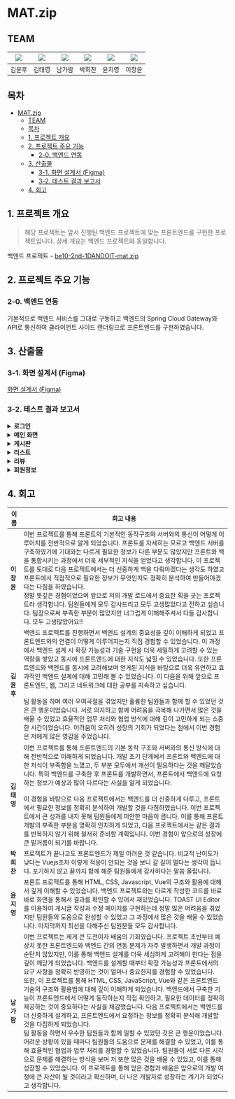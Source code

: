 # MAT.zip

## TEAM
| [![](https://avatars.githubusercontent.com/u/74580387)](https://github.com/WhooGeek) | [![](https://avatars.githubusercontent.com/u/136975414)](https://github.com/wildcat222) | [![](https://avatars.githubusercontent.com/u/134343781)](https://github.com/catnine11) | [![](https://avatars.githubusercontent.com/u/115945994)](https://github.com/hcbak) | [![](https://avatars.githubusercontent.com/u/173458380)](https://github.com/JIYOUNG-22) | [![](https://avatars.githubusercontent.com/u/138023884)](https://github.com/leebackcoding)|
|---|---|---|---|---|---|
| 김윤후 | 김태영 | 남가람 | 박희찬 | 윤지영 | 이창윤 |

## 목차
- [MAT.zip](#matzip)
  - [TEAM](#team)
  - [목차](#목차)
  - [1. 프로젝트 개요](#1-프로젝트-개요)
  - [2. 프로젝트 주요 기능](#2-프로젝트-주요-기능)
    - [2-0. 백엔드 연동](#2-0-백엔드-연동)
  - [3. 산출물](#3-산출물)
    - [3-1. 화면 설계서 (Figma)](#3-1-화면-설계서-figma)
    - [3-2. 테스트 결과 보고서](#3-2-테스트-결과-보고서)
  - [4. 회고](#4-회고)

## 1. 프로젝트 개요
> 해당 프로젝트는 앞서 진행된 백엔드 프로젝트에 맞는 프론트엔드를 구현한 프로젝트입니다.
> 상세 개요는 백엔드 프로젝트와 동일합니다.

백엔드 프로젝트 - [be10-2nd-1DANDOIT-mat.zip](https://github.com/beyond-sw-camp/be10-2nd-1DANDOIT-mat.zip)

## 2. 프로젝트 주요 기능
### 2-0. 백엔드 연동
기본적으로 백엔드 서비스를 그대로 구동하고 백엔드의 Spring Cloud Gateway와 API로 통신하여 클라이언트 사이드 랜더링으로 프론트엔드를 구현하였습니다.

## 3. 산출물

### 3-1. 화면 설계서 (Figma)

[화면 설계서 (Figma)](https://www.figma.com/design/RRkdSm2kuC2M1eGboUZl5M/MAT.ZIP?node-id=0-1&node-type=canvas&t=A4BxdscJTxuUAjuZ-0)

### 3-2. 테스트 결과 보고서

<details>
  <summary><strong> 로그인 </strong></summary>
  <h4> - 로그인 </h4>

  ![login](assets/gifs/auth/login2.gif)

  <h4> - 로그아웃 </h4>

  ![logout](assets/gifs/auth/logout2.gif)

  <h4> - 이메일 찾기 </h4>

  ![findEmail](assets/gifs/auth/findEmail.gif)

  <h4> - 비밀번호 찾기 </h4>

  ![findPassword](assets/gifs/auth/findPassword.gif)

  <h4> - 비밀번호 재설정 </h4>

  ![resetPassword](assets/gifs/auth/resetPassword.gif)

</details>
<details>
  <summary><strong> 메인 화면 </strong></summary>
  <h4> - 메인화면 </h4>

  ![메인화면](assets/gifs/main/MainHome.gif)

  <h4> - 메인화면 -> 리스트 </h4>

  ![MainHome-List.gif](assets/gifs/main/MainHome-List.gif)
  
  <h4> - 메인화면 -> 전체 리스트 </h4>

  ![MainHome-ListAll.gif](assets/gifs/main/MainHome-ListAll.gif)

  <h4> - 메인화면 -> 게시판 </h4>

  ![MainHome-Post.gif](assets/gifs/main/MainHome-Post.gif)

  <h4> - 메인화면 -> 게시판 리스트 </h4>

  ![MainHome-PostList.gif](assets/gifs/main/MainHome-PostList.gif)
</details>

<details>
  <summary><strong> 게시판 </strong></summary>
  <h4> - 게시글 등록 </h4>

![게시글등록](assets/gifs/post/RegistPost.gif)

  <h4> - 게시글 수정 </h4>

![게시글수정](assets/gifs/post/EditPost.gif)

  <h4> - 게시글 삭제 </h4>

![게시글삭제](assets/gifs/post/DeletePost.gif)

  <h4> - 댓글 등록 </h4>

![댓글등록](assets/gifs/post/RegistComment.gif)

  <h4> - 게시판 카테고리별 게시글 조회 </h4>

![게시판카테고리](assets/gifs/post/CategoryPost.gif)

  <h4> - 전체 게시글 조회 및 검색 </h4>

![게시글검색](assets/gifs/post/SearchPost.gif)


</details>

<details>
<summary><strong>리스트</strong></summary>

  <h4> - 리스트 생성 </h4>

  ![ListCreate.gif](assets/gifs/list/ListCreate.gif)

  <h4> - 리스트 댓글 등록 </h4>

  ![List-Comment.gif](assets/gifs/list/List-Comment.gif)

  <h4> - 리스트 맛집 가져오기 </h4>
  
  ![List-GetMatzip.gif](assets/gifs/list/List-GetMatzip.gif)
  
  <h4> - 리스트 -> 유저 리스트 목록 </h4>
  
  ![List-Lists.gif](assets/gifs/list/List-Lists.gif)
  
  <h4> - 전체 리스트 -> 리스트 상세조회 </h4>
  
  ![ListAll-ListDetail.gif](assets/gifs/list/ListAll-ListDetail.gif)

</details>

<details>
<summary><strong>리뷰</strong></summary>

  <h4> - 리뷰 맵 조회 </h4>

  ![ListCreate.gif](assets/gifs/review/review_playmap.gif)

  <h4> - 리뷰 조회 </h4>

  ![List-Comment.gif](assets/gifs/review/review_restaurant_review.gif)

  <h4> - 리뷰 작성 </h4>
  
  ![List-GetMatzip.gif](assets/gifs/review/review_review_write.gif)

</details>

<details>
<summary><strong>회원정보</strong></summary>

  <h4> - 회원정보 수정 </h4>

  ![updateUserInfo](assets/gifs/userInfo/updateUserInfo.gif)

  <h4> - 비밀번호 수정 </h4>

  ![changePassword](assets/gifs/userInfo/changePassword.gif)

  <h4> - 회원 탈퇴 </h4>
  
  ![deleteUserInfo](assets/gifs/userInfo/deleteUserInfo.gif)

</details>

## 4. 회고


| 이름      | 회고 내용                                                                                                                                                                                                                                                                                                                                                                                                                                                                                                             |
|---------|-------------------------------------------------------------------------------------------------------------------------------------------------------------------------------------------------------------------------------------------------------------------------------------------------------------------------------------------------------------------------------------------------------------------------------------------------------------------------------------------------------------------|
| **이창윤** | 이번 프로젝트를 통해 프론트의 기본적인 동작구조와 서버와의 통신이 어떻게 이루어지를 전반적으로 알게 되었습니다. 프론트를 자세히는 모르고 백엔드 서버를 구축하였기에 기대와는 다르게 필요한 정보가 다른 부분도 많았지만 프론트와 백을 통합시키는 과정에서 더욱 세부적인 지식을 얻었다고 생각합니다. 이 프로젝트를 토대로 다음 프로젝트에서는 더 신중하게 백을 다뤄야겠다는 생각도 하였고 프론트에서 직접적으로 필요한 정보가 무엇인지도 정확히 분석하여 만들어야겠다는 다짐을 하였습니다.<br/> 정말 뜻깊은 경험이었으며 앞으로 저의 개발 로드에서 중요한 획을 긋는 프로젝트라 생각합니다. 팀원들에게 모두 감사드리고 모두 고생많았다고 전하고 싶습니다. 팀장으로써 부족한 부분이 많았지만 너그럽게 이해해주셔서 다들 감사합니다. 모두 고생많았어요!!                                                                                        |
| **김윤후** | 백엔드 프로젝트를 진행하면서 백엔드 설계의 중요성을 깊이 이해하게 되었고 프론트엔드와의 연결이 어떻게 이루어지는지 직접 경험할 수 있었습니다. 이 과정에서 백엔드 설계 시 확장 가능성과 기술 구현을 더욱 세밀하게 고려할 수 있는 역량을 쌓았고 동시에 프론트엔드에 대한 지식도 넓힐 수 있었습니다. 또한 프론트엔드와 백엔드를 동시에 고려해보며 얻게된 지식을 바탕으로 더욱 유연하고 효과적인 백엔드 설계에 대해 고민해 볼 수 있었습니다. 이 다음을 위해 앞으로 프론트엔드, 웹, 그리고 네트워크에 대한 공부를 지속하고 싶습니다. <br/><br/>팀 활동을 하며 여러 우여곡절을 겪었지만 훌륭한 팀원들과 함께 할 수 있었던 것은 큰 행운이었습니다. 서로 의지하고 함께 어려움을 극복해 나가면서 많은 것을 배울 수 있었고 효율적인 업무 처리와 협업 방식에 대해 깊이 고민하게 되는 소중한 시간이었습니다. 어려움이 오히려 성장의 기회가 되었다는 점에서 이번 경험은 저에게 많은 영감을 주었습니다. |
| **김태영** | 이번 프로젝트를 통해 프론트엔드의 기본 동작 구조와 서버와의 통신 방식에 대해 전반적으로 이해하게 되었습니다. 개발 초기 단계에서 프론트와 백엔드에 대한 지식이 부족함을 느꼈고, 두 부분 모두에서 개선이 필요하다는 것을 깨달았습니다. 특히 백엔드를 구축한 후 프론트를 개발하면서, 프론트에서 백엔드에 요청하는 정보가 예상과 많이 다르다는 사실을 알게 되었습니다. <br><br> 이 경험을 바탕으로 다음 프로젝트에서는 백엔드를 더 신중하게 다루고, 프론트에서 필요한 정보를 정확히 분석하여 개발할 것을 다짐하였습니다. 이번 프로젝트에서 큰 성과를 내지 못해 팀원들에게 미안한 마음이 큽니다. 이를 통해 프론트 개발의 부족한 부분을 명확히 인지하게 되었고, 다음 프로젝트에서는 같은 결과를 반복하지 않기 위해 철저히 준비할 계획입니다. 이번 경험이 앞으로의 성장에 큰 밑거름이 되기를 바랍니다.                                                       |
| **박희찬** | 프로젝트가 끝나고도 프론트엔드가 제일 어려운 것 같습니다. 비교적 난이도가 낮다는 Vuejs조차 이렇게 적응이 안되는 것을 보니 갈 길이 멀다는 생각이 듭니다. 포기하지 않고 끝까지 함께 해준 팀원들에게 감사하다는 말씀 올립니다.                                                                                                                                                                                                                                                                                                                                                                                  |
| **윤지영** | 프론트 프로젝트를 통해 HTML, CSS, Javascript, Vue의 구조와 활용에 대해서 깊게 이해할 수 있었습니다. 백엔드 프로젝트와는 다르게 작성한 코드를 바로바로 화면을 통해서 결과를 확인할 수 있어서 재밌었습니다. TOAST UI Editor를 이용하여 게시글 작성과 수정 페이지를 구현하는데 정말 많은 어려움을 겪었지만 팀원들의 도움으로 완성할 수 있었고 그 과정에서 많은 것을 배울 수 있었습니다. 마지막까지 최선을 다해주신 팀원분들 모두 감사합니다.                                                                                                                                                                                                                                             |
| **남가람** | 이번 프로젝트는 제게 큰 도전이자 배움의 기회였습니다. 프로젝트 초반부터 예상치 못한 프론트엔드와 백엔드 간의 연동 문제가 자주 발생하면서 개발 과정이 순탄치 않았지만, 이를 통해 백엔드 설계를 더욱 세심하게 고려해야 한다는 점을 깊이 깨닫게 되었습니다. 백엔드를 설계할 때부터 확장 가능성과 프론트에서의 요구 사항을 정확히 반영하는 것이 얼마나 중요한지를 경험할 수 있었습니다.<br> 또한, 이 프로젝트를 통해 HTML, CSS, JavaScript, Vue와 같은 프론트엔드 기술의 구조와 활용법에 대해 깊이 이해하게 되었습니다. 백엔드에서 구축한 기능이 프론트엔드에서 어떻게 동작하는지 직접 확인하고, 필요한 데이터를 정확히 제공하는 것이 중요하다는 사실을 체감했습니다. 다음 프로젝트에서는 백엔드를 더 신중하게 설계하고, 프론트엔드에서 요청하는 정보를 정확히 분석해 개발할 것을 다짐하게 되었습니다.<br>팀 활동을 하면서 우수한 팀원들과 함께 일할 수 있었던 것은 큰 행운이었습니다. 어려운 상황이 있을 때마다 팀원들의 도움으로 문제를 해결할 수 있었고, 이를 통해 효율적인 협업과 업무 처리를 경험할 수 있었습니다. 팀원들이 서로 다른 시각으로 문제를 해결하는 방식을 보며 저 또한 많은 것을 배울 수 있었고, 이를 통해 성장할 수 있었습니다. 이 프로젝트를 통해 얻은 경험과 배움은 앞으로의 개발 여정에 큰 자산이 될 것이라고 확신하며, 더 나은 개발자로 성장하는 계기가 되었다고 생각합니다.